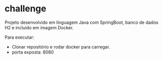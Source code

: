 # challenge

Projeto desenvolvido em linguagem Java com SpringBoot, banco de dados H2 e incluído em imagem Docker.

Para executar:

  - Clonar repositório e rodar docker para carregar.
  - porta exposta: 8080
  
  
  

